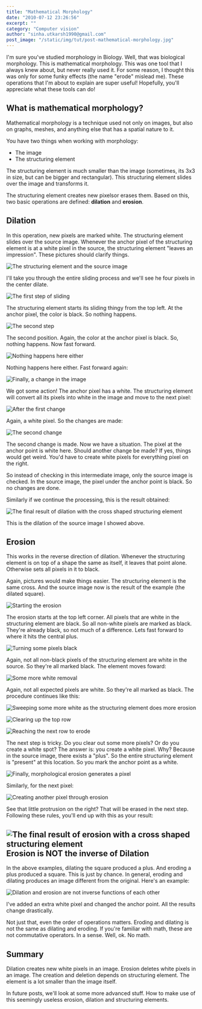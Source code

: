 ```yaml
---
title: "Mathematical Morphology"
date: "2010-07-12 23:26:56"
excerpt: ""
category: "Computer vision"
author: "sinha.utkarsh1990@gmail.com"
post_image: "/static/img/tut/post-mathematical-morphology.jpg"
---
```

I'm sure you've studied morphology in Biology. Well, that was biological morphology. This is mathematical morphology. This was one tool that I always knew about, but never really used it. For some reason, I thought this was only for some funky effects (the name "erode" mislead me). These operations that I'm about to explain are super useful! Hopefully, you'll appreciate what these tools can do! 

## What is mathematical morphology?

Mathematical morphology is a technique used not only on images, but also on graphs, meshes, and anything else that has a spatial nature to it.

You have two things when working with morphology: 

  * The image
  * The structuring element

The structuring element is much smaller than the image (sometimes, its 3x3 in size, but can be bigger and rectangular). This structuring element slides over the image and transforms it.

The structuring element creates new pixelsor erases them. Based on this, two basic operations are defined: **dilation** and **erosion**. 

## Dilation

In this operation, new pixels are marked white. The structuring element slides over the source image. Whenever the anchor pixel of the structuring element is at a white pixel in the source, the structuring element "leaves an impression". These pictures should clarify things.

![The structuring element and the source image](/static/img/tut/morphology_dilation_1.jpg)

I'll take you through the entire sliding process and we'll see he four pixels in the center dilate.

![The first step of sliding](/static/img/tut/morphology_dilation_2.jpg)

The structuring element starts its sliding thingy from the top left. At the anchor pixel, the color is black. So nothing happens.

![The second step](/static/img/tut/morphology_dilation_3.jpg)

The second position. Again, the color at the anchor pixel is black. So, nothing happens. Now fast forward.

![Nothing happens here either](/static/img/tut/morphology_dilation_4.jpg)

Nothing happens here either. Fast forward again:

![Finally, a change in the image](/static/img/tut/morphology_dilation_5.jpg)

We got some action! The anchor pixel has a white. The structuring element will convert all its pixels into white in the image and move to the next pixel: 

![After the first change](/static/img/tut/morphology_dilation_6.jpg)

Again, a white pixel. So the changes are made:

![The second change](/static/img/tut/morphology_dilation_7.jpg)

The second change is made. Now we have a situation. The pixel at the anchor point is white here. Should another change be made? If yes, things would get weird. You'd have to create white pixels for everything pixel on the right. 

So instead of checking in this intermediate image, only the source image is checked. In the source image, the pixel under the anchor point is black. So no changes are done.

Similarly if we continue the processing, this is the result obtained: 

![The final result of dilation with the cross shaped structuring element](/static/img/tut/morphology_dilation_8.jpg)

This is the dilation of the source image I showed above. 

## Erosion

This works in the reverse direction of dilation. Whenever the structuring element is on top of a shape the same as itself, it leaves that point alone. Otherwise sets all pixels in it to black.

Again, pictures would make things easier. The structuring element is the same cross. And the source image now is the result of the example (the dilated square). 

![Starting the erosion](/static/img/tut/morphology_erosion_1.jpg)

The erosion starts at the top left corner. All pixels that are white in the structuring element are black. So all non-white pixels are marked as black. They're already black, so not much of a difference. Lets fast forward to where it hits the central plus.

![Turning some pixels black](/static/img/tut/morphology_erosion_2.jpg)

Again, not all non-black pixels of the structuring element are white in the source. So they're all marked black. The element moves foward:

![Some more white removal](/static/img/tut/morphology_erosion_3.jpg)

Again, not all expected pixels are white. So they're all marked as black. The procedure continues like this: 

![Sweeping some more white as the structuring element does more erosion](/static/img/tut/morphology_erosion_4.jpg)

![Clearing up the top row](/static/img/tut/morphology_erosion_5.jpg)

![Reaching the next row to erode](/static/img/tut/morphology_erosion_6.jpg)

The next step is tricky. Do you clear out some more pixels? Or do you create a white spot? The answer is: you create a white pixel. Why? Because in the source image, there exists a "plus". So the entire structuring element is "present" at this location. So you mark the anchor point as a white.

![Finally, morphological erosion generates a pixel](/static/img/tut/morphology_erosion_7.jpg)

Similarly, for the next pixel:

![Creating another pixel through erosion](/static/img/tut/morphology_erosion_8.jpg)

See that little protrusion on the right? That will be erased in the next step. Following these rules, you'll end up with this as your result:

## ![The final result of erosion with a cross shaped structuring element](/static/img/tut/morphology_erosion_9.jpg)Erosion is NOT the inverse of Dilation

In the above examples, dilating the square produced a plus. And eroding a plus produced a square. This is just by chance. In general, eroding and dilating produces an image different from the original. Here's an example:

![Dilation and erosion are not inverse functions of each other](/static/img/tut/morphology-non-commutative1.jpg)

I've added an extra white pixel and changed the anchor point. All the results change drastically.

Not just that, even the order of operations matters. Eroding and dilating is not the same as dilating and eroding. If you're familiar with math, these are not commutative operators. In a sense. Well, ok. No math.

## Summary

Dilation creates new white pixels in an image. Erosion deletes white pixels in an image. The creation and deletion depends on structuring element. The element is a lot smaller than the image itself.

In future posts, we'll look at some more advanced stuff. How to make use of this seemingly useless erosion, dilation and structuring elements.
